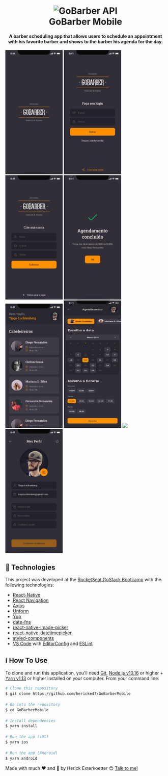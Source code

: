 <h1 align="center">
    <img alt="GoBarber API" src="https://res.cloudinary.com/dqcqifjms/image/upload/v1594050952/felipejung/gobarberlogo.svg" />
    <br>
    GoBarber Mobile
</h1>

<h4 align="center">
  A barber scheduling app that allows users to schedule an appointment with his favorite barber and shows to the barber his agenda for the day.
</h4>

<div>
  <img src="./.github/Splash.png" width="180">
  <img src="./.github/Login.png" width="180">
  <img src="./.github/Cadastrar.png" width="180">
  <img src="./.github/Concluído.png" width="180">
  <img src="./.github/Lista.png" width="180">
  <img src="./.github/Agendamento.png" width="180" height="400" >
  <img src="./.github/Concluído-1.png" width="180">
  <img src="./.github/Perfil.png" width="180">
</div>

## :rocket: Technologies

This project was developed at the [RocketSeat GoStack Bootcamp](https://rocketseat.com.br/bootcamp) with the following technologies:

-  [React-Native](https://facebook.github.io/react-native/)
-  [React Navigation](https://reactnavigation.org/)
-  [Axios](https://github.com/axios/axios)
-  [Unform](https://unform.dev/)
-  [Yup](https://github.com/jquense/yup)
-  [date-fns](https://date-fns.org/)
-  [react-native-image-picker](https://github.com/react-native-community/react-native-image-picker)
-  [react-native-datetimepicker](https://github.com/react-native-community/datetimepicker)
-  [styled-components](https://www.styled-components.com/)
-  [VS Code][vc] with [EditorConfig][vceditconfig] and [ESLint][vceslint]


## :information_source: How To Use

To clone and run this application, you'll need [Git](https://git-scm.com), [Node.js v10.16][nodejs] or higher + [Yarn v1.13][yarn] or higher installed on your computer. From your command line:

```bash
# Clone this repository
$ git clone https://github.com/hericke47/GoBarberMobile

# Go into the repository
$ cd GoBarberMobile

# Install dependencies
$ yarn install

# Run the app (iOS)
$ yarn ios

# Run the app (Android)
$ yarn android
```

Made with much :heart: and :muscle: by Herick Exterkoetter :blush: <a href="https://www.linkedin.com/in/herick-exterkoetter-197496195/">Talk to me!</a>

[nodejs]: https://nodejs.org/
[yarn]: https://yarnpkg.com/
[vc]: https://code.visualstudio.com/
[vceditconfig]: https://marketplace.visualstudio.com/items?itemName=EditorConfig.EditorConfig
[vceslint]: https://marketplace.visualstudio.com/items?itemName=dbaeumer.vscode-eslint
